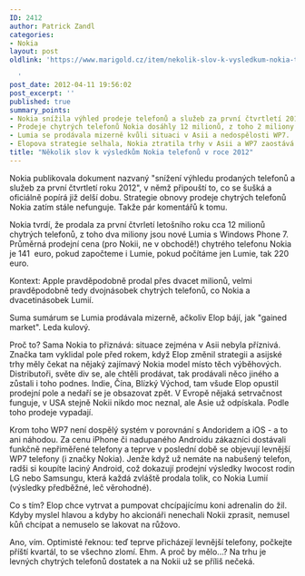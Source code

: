 ```yaml
---
ID: 2412
author: Patrick Zandl
categories:
- Nokia
layout: post
oldlink: 'https://www.marigold.cz/item/nekolik-slov-k-vysledkum-nokia-telefonu-v-roce-2012

  '
post_date: 2012-04-11 19:56:02
post_excerpt: ''
published: true
summary_points:
- Nokia snížila výhled prodeje telefonů a služeb za první čtvrtletí 2012.
- Prodeje chytrých telefonů Nokia dosáhly 12 milionů, z toho 2 miliony Lumia.
- Lumia se prodávala mizerně kvůli situaci v Asii a nedospělosti WP7.
- Elopova strategie selhala, Nokia ztratila trhy v Asii a WP7 zaostává.
title: "Několik slov k výsledkům Nokia telefonů v roce 2012"
---
```


Nokia publikovala dokument nazvaný "snížení výhledu prodaných telefonů a služeb za první čtvrtletí roku 2012", v němž připouští to, co se šušká a oficiálně popírá již delší dobu. Strategie obnovy prodeje chytrých telefonů Nokia zatím stále nefunguje. Takže pár komentářů k tomu. 

Nokia tvrdí, že prodala za první čtvrletí letošního roku cca 12 milionů chytrých telefonů, z toho dva miliony jsou nové Lumia s Windows Phone 7. Průměrná prodejní cena (pro Nokii, ne v obchodě!) chytrého telefonu Nokia je 141  euro, pokud započteme i Lumie, pokud počítáme jen Lumie, tak 220 euro. 

Kontext: Apple pravděpodobně prodal přes dvacet milionů, velmi pravděpodobně tedy dvojnásobek chytrých telefonů, co Nokia a dvacetinásobek Lumií. 

Suma sumárum se Lumia prodávala mizerně, ačkoliv Elop bájí, jak "gained market". Leda kulový. 

Proč to? Sama Nokia to přiznává: situace zejména v Asii nebyla příznivá. Značka tam vyklidal pole před rokem, když Elop změnil strategii a asijské trhy měly čekat na nějaký zajímavý Nokia model místo těch výběhových. Distributoři, světe div se, ale chtěli prodávat, tak prodávali něco jiného a zůstali i toho podnes. Indie, Čína, Blízký Východ, tam všude Elop opustil prodejní pole a nedaří se je obsazovat zpět. V Evropě nějaká setrvačnost funguje, v USA stejně Nokii nikdo moc neznal, ale Asie už odpískala. Podle toho prodeje vypadají. 

Krom toho WP7 není dospělý systém v porovnání s Andoridem a iOS - a to ani náhodou. Za cenu iPhone či nadupaného Androidu zákazníci dostávali funkčně nepřiměřené telefony a teprve v poslední době se objevují levnější WP7 telefony (i značky Nokia). Jenže když už nemáte na nabušený telefon, radši si koupíte laciný Android, což dokazují prodejní výsledky lwocost rodin LG nebo Samsungu, která každá zvláště prodala tolik, co Nokia Lumií (výsledky předběžné, leč věrohodné). 

Co s tím? Elop chce vytrvat a pumpovat chcípajícímu koni adrenalin do žil. Kdyby myslel hlavou a kdyby ho akcionáři nenechali Nokii zprasit, nemusel kůň chcípat a nemuselo se lakovat na růžovo.

Ano, vím. Optimisté řeknou: teď teprve přicházejí levnější telefony, počkejte příští kvartál, to se všechno zlomí. Ehm. A proč by mělo...? Na trhu je levných chytrých telefonů dostatek a na Nokii už se příliš nečeká.